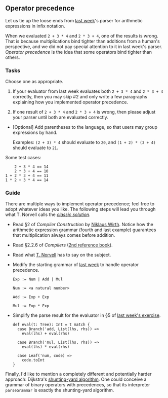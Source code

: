 [1]: https://raw.githubusercontent.com/yfcai/scala/gh-pages/4-recurse.md
[2]: http://www.engr.mun.ca/~theo/Misc/exp_parsing.htm#classic
[3]: http://yfcai.github.io/scala/
[4]: http://www.ethoberon.ethz.ch/WirthPubl/CBEAll.pdf
[5]: https://github.com/yfcai/scala/blob/gh-pages/4-recurse.md#7-the-price-of-left-recursion-elimination
[6]: http://www.engr.mun.ca/~theo/Misc/exp_parsing.htm#shunting_yard
[7]: http://www.engr.mun.ca/~theo/Misc/exp_parsing.htm

## Operator precedence

Let us tie up the loose ends from [last week][1]'s parser for arithmetic expressions in infix notation.

When we evaluated `2 + 3 * 4` and `2 * 3 + 4`, one of the results is wrong. That is because multiplications bind tighter than additions from a human's perspective, and we did not pay special attention to it in last week's parser. _Operator precedence_ is the idea that some operators bind tighter than others.

### Tasks

Choose one as appropriate.

1. If your evaluator from last week evaluates both `2 + 3 * 4` and `2 * 3 + 4` correctly, then you may skip #2 and only write a few paragraphs explaining how you implemented operator precedence.

2. If one result of `2 + 3 * 4` and `2 * 3 + 4` is wrong, then please adjust your parser until both are evaluated correctly.

- [Optional] Add parentheses to the language, so that users may group expressions by hand.

  Examples: `(2 + 3) * 4` should evaluate to `20`, and `(1 + 2) * (3 + 4)` should evaluate to `21`.


Some test cases:

        2 + 3 * 4 == 14
        2 * 3 + 4 == 10
    1 + 2 * 3 + 4 == 11
    1 * 2 + 3 * 4 == 14

### Guide

There are multiple ways to implement operator precedence; feel free to adopt whatever ideas you like. The following steps will lead you through what T. Norvell calls the [_classic solution_][2].

- Read §2 of _Compiler Construction_ by [Niklaus Wirth][4]. Notice how the arithmetic expression grammar (fourth and last example) guarantees that multiplication always comes before addition.

- Read §2.2.6 of _Compilers_ ([2nd reference book][3]).

- Read what [T. Norvell][7] has to say on the subject.


- Modify the starting grammar of [last week][1] to handle operator precedence.

  ```
  Exp := Num | Add | Mul

  Num := <a natural number>

  Add := Exp + Exp

  Mul := Exp * Exp
  ```

- Simplify the parse result for the evaluator in §5 of [last week's exercise][5].


  ```
  def eval(t: Tree): Int = t match {
    case Branch('add, List(lhs, rhs)) =>
      eval(lhs) + eval(rhs)
  
    case Branch('mul, List(lhs, rhs)) =>
      eval(lhs) * eval(rhs)
  
    case Leaf('num, code) =>
      code.toInt
  }
  ```


Finally, I'd like to mention a completely different and potentially harder approach: Dijkstra's [shunting-yard algorithm][6]. One could conceive a grammar of binary operators with precedences, so that its interpreter `parseGrammar` is exactly the shunting-yard algorithm.
